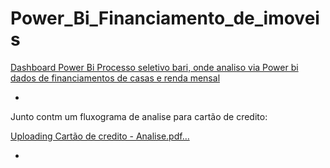 # Power_Bi_Financiamento_de_imoveis

[Dashboard Power Bi Processo seletivo bari, onde analiso via Power bi dados de financiamentos de casas e renda mensal](https://app.powerbi.com/view?r=eyJrIjoiYjEwZjc0MzAtMjI1ZS00ZDhkLTgwODgtNWJjZTc3OTBiZTJiIiwidCI6Ijk2OGUzNDMwLWVlYTEtNGQxYy1hYWQ5LTA5M2NiYjIyYWQzZSJ9)

-

Junto contm um fluxograma de analise para cartão de credito:      

[Uploading Cartão de credito - Analise.pdf…]()

-
